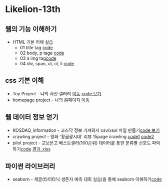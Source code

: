 # Likelion-13th


## 웹의 기능 이해하기
* HTML 기본 이해 실습
  * 01 title tag [code](https://github.com/Jeonyeseul02/Likelion-13th/blob/main/01_web_html/01_html_title.html)
  * 02 body, p tage [code](https://github.com/Jeonyeseul02/Likelion-13th/blob/main/01_web_html/02_html_body_p.html)
  * 03 a img tag[code](https://github.com/Jeonyeseul02/Likelion-13th/blob/main/01_web_html/03_html_link_img.html)
  * 04 div, span, ul, ol, li [code](https://github.com/Jeonyeseul02/Likelion-13th/blob/main/01_web_html/04_html.div_span.html)
  
## css 기본 이해
 * Toy Project - 나의 사진 갤러리 [이동](https://jeonyeseul02.github.io/Likelion-13th/02_css.gallery/14_img_gallery.html) [code 보기](https://github.com/Jeonyeseul02/Likelion-13th/blob/main/02_css.gallery/14_img_gallery.html)
 * homepage project - 나의 홈페이지 [이동](https://jeonyeseul02.github.io/Likelion-13th/00_mywork/main.html)

## 웹 데이터 정보 얻기
 * KOSDAQ_information - 코스닥 정보 가져와서 csv/xsxl 파일 만들기[code 보기](https://github.com/Jeonyeseul02/Likelion-13th/blob/main/03_kosdaq_data/KOSDAQ_GET.py)
 * crawling project  - 영화 '황금광시대' 리뷰 15page crawling [code1](https://github.com/Jeonyeseul02/Likelion-13th/blob/main/04_web_data_crawling/13-1_homework.py) [code2](https://github.com/Jeonyeseul02/Likelion-13th/blob/main/04_web_data_crawling/13-2_homework.py)
 * pilot project - 교보문고 베스트셀러(100순위) 데이터를 통한 분류별 선호도 파악하기[code](https://github.com/Jeonyeseul02/Likelion-13th/blob/main/04_web_data_crawling/pilot_project_%EC%A0%84%EC%98%88%EC%8A%AC.ipynb)  [결과_xlsx](https://github.com/Jeonyeseul02/Likelion-13th/blob/main/04_web_data_crawling/%EA%B5%90%EB%B3%B4%EB%AC%B8%EA%B3%A0_%EB%B2%A0%EC%8A%A4%ED%8A%B8%EC%85%80%EB%9F%AC_100.xlsx)

## 파이썬 라이브러리
* seaborn - 캐글(타이타닉 생존자 예측 대회 실습)을 통해 seaborn 이해하기[code](https://github.com/Jeonyeseul02/Likelion-13th/blob/main/05_python_library/seaborn/210915_titanic.ipynb)

